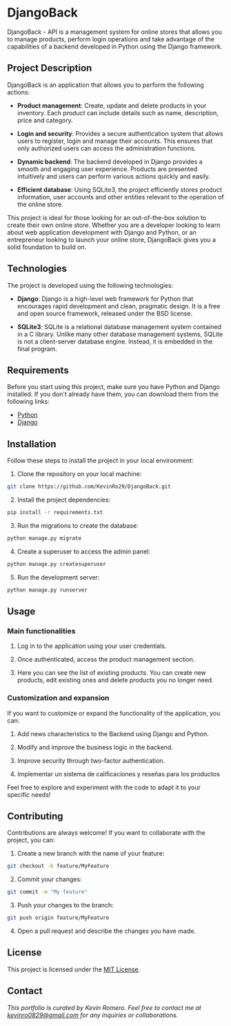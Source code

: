 # DjangoBack

DjangoBack - API is a management system for online stores that allows you to manage products, perform login operations and take advantage of the capabilities of a backend developed in Python using the Django framework.

## Project Description

DjangoBack is an application that allows you to perform the following actions:

- **Product management**: Create, update and delete products in your inventory. Each product can include details such as name, description, price and category.

- **Login and security**: Provides a secure authentication system that allows users to register, login and manage their accounts. This ensures that only authorized users can access the administration functions.

- **Dynamic backend**: The backend developed in Django provides a smooth and engaging user experience. Products are presented intuitively and users can perform various actions quickly and easily.

- **Efficient database**: Using SQLite3, the project efficiently stores product information, user accounts and other entities relevant to the operation of the online store.

This project is ideal for those looking for an out-of-the-box solution to create their own online store. Whether you are a developer looking to learn about web application development with Django and Python, or an entrepreneur looking to launch your online store, DjangoBack gives you a solid foundation to build on.

## Technologies

The project is developed using the following technologies:

- **Django**: Django is a high-level web framework for Python that encourages rapid development and clean, pragmatic design. It is a free and open source framework, released under the BSD license.

- **SQLite3**: SQLite is a relational database management system contained in a C library. Unlike many other database management systems, SQLite is not a client-server database engine. Instead, it is embedded in the final program.

## Requirements

Before you start using this project, make sure you have Python and Django installed. If you don't already have them, you can download them from the following links:

- [Python](https://www.python.org/downloads/)
- [Django](https://www.djangoproject.com/download/)

## Installation

Follow these steps to install the project in your local environment:

1. Clone the repository on your local machine:

```bash
git clone https://github.com/KevinRo29/DjangoBack.git
```

2. Install the project dependencies:

```bash
pip install -r requirements.txt
```

3. Run the migrations to create the database:

```bash
python manage.py migrate
```

4. Create a superuser to access the admin panel:

```bash
python manage.py createsuperuser
```

5. Run the development server:

```bash
python manage.py runserver
```

## Usage

### Main functionalities

1. Log in to the application using your user credentials.

2. Once authenticated, access the product management section.

3. Here you can see the list of existing products. You can create new products, edit existing ones and delete products you no longer need.

### Customization and expansion

If you want to customize or expand the functionality of the application, you can:

1. Add news characteristics to the Backend using Django and Python.

2. Modify and improve the business logic in the backend.

3. Improve security through two-factor authentication.

4. Implementar un sistema de calificaciones y reseñas para los productos

Feel free to explore and experiment with the code to adapt it to your specific needs!

## Contributing

Contributions are always welcome! If you want to collaborate with the project, you can:

1. Create a new branch with the name of your feature:

```bash
git checkout -b feature/MyFeature
```

2. Commit your changes:

```bash
git commit -m "My feature"
```

3. Push your changes to the branch:

```bash
git push origin feature/MyFeature
```

4. Open a pull request and describe the changes you have made.

## License

This project is licensed under the [MIT License](LICENSE).

## Contact

_This portfolio is curated by Kevin Romero. Feel free to contact me at kevinro0829@gmail.com for any inquiries or collaborations._

